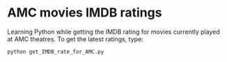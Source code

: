 # AMC movies IMDB ratings

Learning Python while getting the IMDB rating for movies currently played at AMC theatres.
To get the latest ratings, type:

```bash
python get_IMDB_rate_for_AMC.py
```